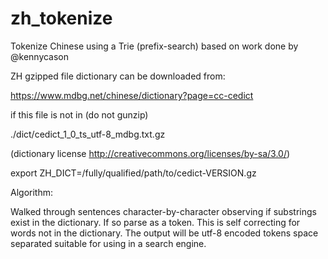 # zh_tokenize

Tokenize Chinese using a Trie (prefix-search) based on work done by @kennycason

ZH gzipped file dictionary can be downloaded from:

https://www.mdbg.net/chinese/dictionary?page=cc-cedict

if this file is not in (do not gunzip)

./dict/cedict_1_0_ts_utf-8_mdbg.txt.gz

(dictionary license http://creativecommons.org/licenses/by-sa/3.0/)

export ZH_DICT=/fully/qualified/path/to/cedict-VERSION.gz

Algorithm:

Walked through sentences character-by-character observing if substrings exist in the dictionary. If so parse as a token. This is self correcting for words not in the dictionary. The output will be utf-8 encoded tokens space separated suitable for using in a search engine.
